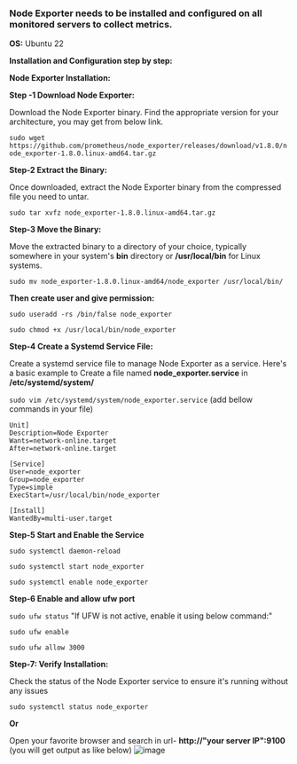 ### Node Exporter needs to be installed and configured on all monitored servers to collect metrics.

**OS:** Ubuntu 22

**Installation and Configuration step by step:**

 **Node Exporter Installation:**

**Step -1 Download Node Exporter:** 

Download the Node Exporter binary. Find the appropriate version for your architecture, you may get from below link.

`sudo wget https://github.com/prometheus/node_exporter/releases/download/v1.8.0/node_exporter-1.8.0.linux-amd64.tar.gz`

**Step-2 Extract the Binary:** 

Once downloaded, extract the Node Exporter binary from the compressed file you need to untar.

`sudo tar xvfz node_exporter-1.8.0.linux-amd64.tar.gz`

**Step-3 Move the Binary:** 

Move the extracted binary to a directory of your choice, typically somewhere in your system's **bin** directory or **/usr/local/bin** for Linux systems.

`sudo mv node_exporter-1.8.0.linux-amd64/node_exporter /usr/local/bin/`

**Then create user and give permission:**

`sudo useradd -rs /bin/false node_exporter`

`sudo chmod +x /usr/local/bin/node_exporter`

**Step-4 Create a Systemd Service File:** 

Create a systemd service file to manage Node Exporter as a service. Here's a basic example to Create a file named **node_exporter.service** in **/etc/systemd/system/**

`sudo vim /etc/systemd/system/node_exporter.service` (add bellow commands in your file)

```
Unit]
Description=Node Exporter
Wants=network-online.target
After=network-online.target

[Service]
User=node_exporter
Group=node_exporter
Type=simple
ExecStart=/usr/local/bin/node_exporter

[Install]
WantedBy=multi-user.target
```

**Step-5 Start and Enable the Service**

`sudo systemctl daemon-reload`

`sudo systemctl start node_exporter`

`sudo systemctl enable node_exporter`

**Step-6 Enable and allow ufw port**

`sudo ufw status`  "If UFW is not active, enable it using below command:"

`sudo ufw enable`

`sudo ufw allow 3000`

**Step-7: Verify Installation:** 

Check the status of the Node Exporter service to ensure it's running without any issues

`sudo systemctl status node_exporter`

**Or**

Open your favorite browser and search in url- **http://"your server IP":9100** (you will get output as like below)
![image](https://github.com/user-attachments/assets/2bfc2616-3af3-4b9f-ae48-e06b1dbf8163)








